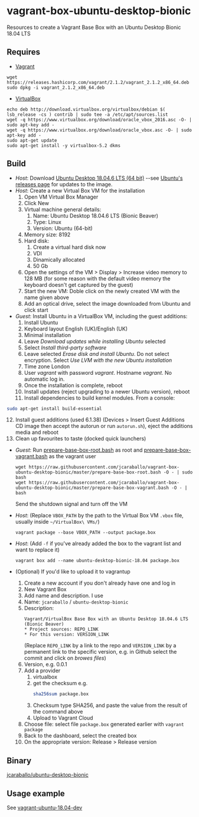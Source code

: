 # vagrant-box-ubuntu-desktop-bionic
Resources to create a Vagrant Base Box with an Ubuntu Desktop Bionic 18.04 LTS

## Requires

* [Vagrant](https://www.vagrantup.com/downloads.html)
```
wget https://releases.hashicorp.com/vagrant/2.1.2/vagrant_2.1.2_x86_64.deb
sudo dpkg -i vagrant_2.1.2_x86_64.deb
```

* [VirtualBox](https://www.virtualbox.org/wiki/Linux_Downloads)
```
echo deb http://download.virtualbox.org/virtualbox/debian $( lsb_release -cs ) contrib | sudo tee -a /etc/apt/sources.list
wget -q https://www.virtualbox.org/download/oracle_vbox_2016.asc -O- | sudo apt-key add -
wget -q https://www.virtualbox.org/download/oracle_vbox.asc -O- | sudo apt-key add -
sudo apt-get update
sudo apt-get install -y virtualbox-5.2 dkms
```

## Build
* _Host_: Download [Ubuntu Desktop 18.04.6 LTS (64 bit)](https://releases.ubuntu.com/18.04.6/ubuntu-18.04.6-desktop-amd64.iso) --see [Ubuntu's releases page](https://releases.ubuntu.com/18.04.6/) for updates to the image.
* _Host_: Create a new Virtual Box VM for the installation
  1. Open VM Virtual Box Manager
  2. Click New
  3. Virtual machine general details:
     1. Name: Ubuntu Desktop 18.04.6 LTS (Bionic Beaver)
     2. Type: Linux
     3. Version: Ubuntu (64-bit)
  4. Memory size: 8192
  5. Hard disk:
     1. Create a virtual hard disk now
     2. VDI
     3. Dinamically allocated
     4. 50 Gb
  6. Open the settings of the VM > Display > Increase video memory to 128 MB
     (for some reason with the default video memory the keyboard doesn't get captured
     by the guest)
  7. Start the new VM: Doble click on the newly created VM with the name given above
  8. Add an optical drive, select the image downloaded from Ubuntu and click start
* _Guest_: Install Ubuntu in a VirtualBox VM, including the guest additions:
  1. Install Ubuntu
  2. Keyboard layout English (UK)/English (UK)  
  3. Minimal installation
  4. Leave _Download updates while installing Ubuntu_ selected
  5. Select _Install third-party software_
  6. Leave selected _Erase disk and install Ubuntu_. Do not select encryption. Select _Use LVM with the new Ubuntu installation_
  7. Time zone London
  8. User _vagrant_ with password _vagrant_. Hostname _vagrant_. No automatic log in.
  9. Once the installation is complete, reboot
  10. Install updates (reject upgrading to a newer Ubuntu version), reboot
  11. Install dependencies to build kernel modules. From a console:
```bash
sudo apt-get install build-essential
```
  12. Install guest additions (used 6.1.38) (Devices > Insert Guest Additions CD image then accept the autorun or run `autorun.sh`), eject the additions media and reboot
  13. Clean up favourites to taste (docked quick launchers)

* _Guest_: Run [prepare-base-box-root.bash](prepare-base-box-root.bash) as root and [prepare-base-box-vagrant.bash](prepare-base-box-vagrant.bash) as the vagrant user
  ```
  wget https://raw.githubusercontent.com/jcaraballo/vagrant-box-ubuntu-desktop-bionic/master/prepare-base-box-root.bash -O - | sudo bash
  wget https://raw.githubusercontent.com/jcaraballo/vagrant-box-ubuntu-desktop-bionic/master/prepare-base-box-vagrant.bash -O - | bash
  ```
  Send the shutdown signal and turn off the VM

* _Host_:
  (Replace `VBOX_PATH` by the path to the Virtual Box VM `.vbox` file, usually inside `~/VirtualBox\ VMs/`)
  ```
  vagrant package --base VBOX_PATH --output package.box
  ```

* _Host_:
  (Add `-f` if you've already added the box to the vagrant list and want to
  replace it)
  ```
  vagrant box add --name ubuntu-desktop-bionic-18.04 package.box 
  ```

* (Optional) If you'd like to upload it to vagrantup
  1. Create a new account if you don't already have one and log in
  2. New Vagrant Box
  3. Add name and description. I use
    1. Name: `jcaraballo` / `ubuntu-desktop-bionic`
    2. Description:
       ```
       Vagrant/VirtualBox Base Box with an Ubuntu Desktop 18.04.6 LTS (Bionic Beaver)
       * Project sources: REPO_LINK
       * For this version: VERSION_LINK
       ```
       (Replace `REPO_LINK` by a link to the repo and `VERSION_LINK` by a permanent
       link to the specific version, e.g. in Github select the commit and click
       on _browes files_)
  4. Version, e.g. 0.0.1
  5. Add a provider
     1. virtualbox
     2. get the checksum e.g.
        ```bash
        sha256sum package.box
        ```
     3. Checksum type SHA256, and paste the value from the result of the command above
     4. Upload to Vagrant Cloud
  6. Choose file: select file `package.box` generated earlier with `vagrant package`
  7. Back to the dashboard, select the created box
  8. On the appropriate version: Release > Release version


## Binary
[jcaraballo/ubuntu-desktop-bionic](https://app.vagrantup.com/jcaraballo/boxes/ubuntu-desktop-bionic)

## Usage example
See [vagrant-ubuntu-18.04-dev](https://github.com/jcaraballo/vagrant-ubuntu-18.04-dev)
